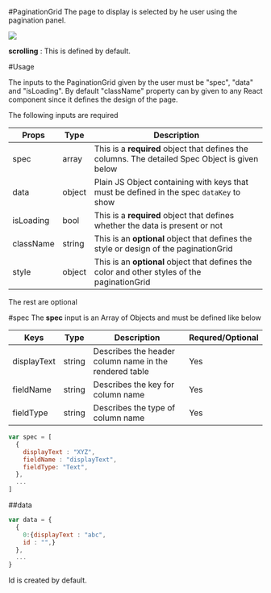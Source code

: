 #PaginationGrid
The page to display is selected by he user using the pagination panel.

![](https://github.com/Sharavanth/headoffice/blob/pagination-grid-docu/src/components/PaginationGrid/Review.png)

**scrolling** : This is defined by default.

#Usage

The inputs to the PaginationGrid given by the user must be "spec", "data" and 
"isLoading". By default "className" property can by given to any React 
component since it defines the design of the page.
      
The following inputs are required
      
Props | Type | Description
------------ |------------ | -------------
spec |array| This is a **required** object that defines the columns. The detailed Spec Object is given below
data |object| Plain JS Object containing with keys that must be defined in the spec `dataKey` to show
isLoading | bool | This is a **required** object that defines whether the data is present or not
className | string | This is an **optional** object that defines the style or design of the paginationGrid
style | object | This is an **optional** object that defines the color and other styles of the paginationGrid

The rest are optional

#spec
The **spec** input is an Array of Objects and must be defined like below


Keys | Type | Description | Requred/Optional
------------ | -------------|------------- | -------------
displayText | string | Describes the header column name in the rendered table | Yes
fieldName | string | Describes the key for column name | Yes
fieldType | string | Describes the type of column name | Yes


```javascript
var spec = [
  {
    displayText : "XYZ",
    fieldName : "displayText",
    fieldType: "Text",
  },
  ...
]
```

##data

```javascript
var data = {
  {
    0:{displayText : "abc",
    id : "",}
  },
  ...
}
```
Id is created by default.
